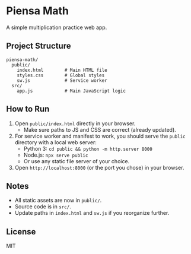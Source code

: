 # Piensa Math

A simple multiplication practice web app.

## Project Structure

```
piensa-math/
  public/
    index.html        # Main HTML file
    styles.css        # Global styles
    sw.js             # Service worker
  src/
    app.js            # Main JavaScript logic
```

## How to Run

1. Open `public/index.html` directly in your browser.
   - Make sure paths to JS and CSS are correct (already updated).
2. For service worker and manifest to work, you should serve the `public` directory with a local web server:
   - Python 3: `cd public && python -m http.server 8000`
   - Node.js: `npx serve public`
   - Or use any static file server of your choice.
3. Open `http://localhost:8000` (or the port you chose) in your browser.

## Notes
- All static assets are now in `public/`.
- Source code is in `src/`.
- Update paths in `index.html` and `sw.js` if you reorganize further.

## License
MIT